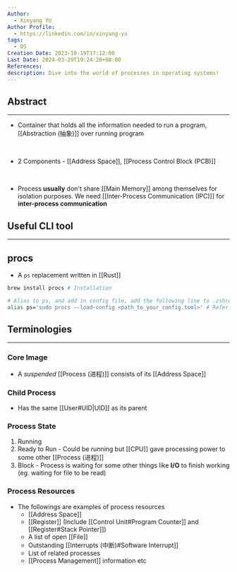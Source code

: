 ```yaml
---
Author:
  - Xinyang YU
Author Profile:
  - https://linkedin.com/in/xinyang-yu
tags:
  - OS
Creation Date: 2023-10-19T17:12:00
Last Date: 2024-03-29T19:24:20+08:00
References: 
description: Dive into the world of processes in operating systems!
---
```


## Abstract
---

- Container that holds all the information needed to run a program, [[Abstraction (抽象)]] over running program
</br>

- 2 Components - [[Address Space]], [[Process Control Block (PCB)]]
</br>

- Process **usually** don't share [[Main Memory]] among themselves for isolation purposes. We need [[Inter-Process Communication (IPC)]] for **inter-process communication** 

## Useful CLI tool
---
## procs
- A `ps` replacement written in [[Rust]]

```bash
brew install procs # Installation 

# Alias to ps, and add in config file, add the following line to .zshrc
alias ps='sudo procs --load-config <path_to_your_config.toml>' # Refer to https://github.com/dalance/procs?tab=readme-ov-file#configuration for more info on the config.toml
```

## Terminologies
---

### Core Image

- A _suspended_ [[Process (进程)]] consists of its [[Address Space]]

### Child Process

- Has the same [[User#UID|UID]] as its parent
### Process State
1. Running
2. Ready to Run - Could be running but [[CPU]] gave processing power to some other [[Process (进程)]]
3. Block - Process is waiting for some other things like **I/O** to finish working (eg. waiting for file to be read)
### Process Resources
- The followings are examples of process resources
	- [[Address Space]]
	- [[Register]] (Include [[Control Unit#Program Counter]] and [[Register#Stack Pointer]])
	- A list of open [[File]]
	- Outstanding [[Interrupts (中断)#Software Interrupt]]
	- List of related processes
	- [[Process Management]] information etc